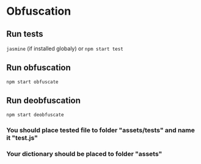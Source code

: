# Obfuscation

## Run tests
```jasmine``` (if installed globaly) or ```npm start test```

## Run obfuscation
```npm start obfuscate```

## Run deobfuscation
```npm start deobfuscate```


### You should place tested file to folder "assets/tests" and name it "test.js"
### Your dictionary should be placed to folder "assets"
